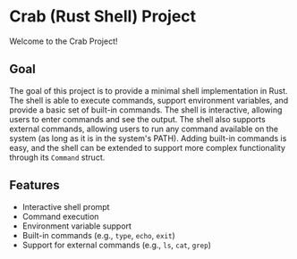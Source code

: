 # Crab (Rust Shell) Project

Welcome to the Crab Project!

## Goal
The goal of this project is to provide a minimal shell implementation in Rust. The shell is able to execute commands, support environment variables, and provide a basic set of built-in commands. The shell is interactive, allowing users to enter commands and see the output. The shell also supports external commands, allowing users to run any command available on the system (as long as it is in the system's PATH). Adding built-in commands is easy, and the shell can be extended to support more complex functionality through its `Command` struct.

## Features

- Interactive shell prompt
- Command execution
- Environment variable support
- Built-in commands (e.g., `type`, `echo`, `exit`)
- Support for external commands (e.g., `ls`, `cat`, `grep`)
